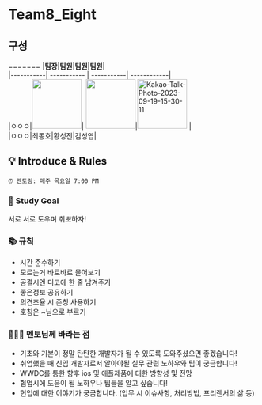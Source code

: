 # Team8_Eight

## 구성
=======
|**팀장**|**팀원**|**팀원**|**팀원**|  
|-----------| ----------- | -----------| ------------|  
|ㅇㅇㅇ|[<img src="https://user-images.githubusercontent.com/96968834/212670363-ae5dbf8f-dc1a-41b2-a08e-21a6f5f345b1.jpg" width="100">](./Members/Dongho.md)| [<img src="https://avatars.githubusercontent.com/u/120264964?v=4" width="100">](./Members/sungjin.md)|[<img src="https://i.ibb.co/dWrn9Tb/Kakao-Talk-Photo-2023-09-19-15-30-11.jpg" alt="Kakao-Talk-Photo-2023-09-19-15-30-11" width="100">](./Members/sungyeop.md) |  
|ㅇㅇㅇ|최동호|황성진|김성엽|

## 💡 Introduce & Rules
```
⏰ 멘토링: 매주 목요일 7:00 PM
```
### 🎯 **Study Goal** 
서로 서로 도우며 취뽀하자!

### 📚 **규칙**
- 시간 준수하기
- 모르는거 바로바로 물어보기
- 공결시엔 디코에 한 줄 남겨주기
- 좋은정보 공유하기
- 의견조율 시 존칭 사용하기
- 호칭은 ~님으로 부르기

### 🙋🏻‍♂️ **멘토님께 바라는 점**

- 기초와 기본이 정말 탄탄한 개발자가 될 수 있도록 도와주셨으면 좋겠습니다!
- 취업했을 때 신입 개발자로서 알아야될 실무 관련 노하우와 팁이 궁금합니다!
- WWDC를 통한 향후 ios 및 애플제품에 대한 방향성 및 전망
- 협업시에 도움이 될 노하우나 팁들을 알고 싶습니다!
- 현업에 대한 이야기가 궁금합니다. (업무 시 이슈사항, 처리방법, 프리랜서의 삶 등)
